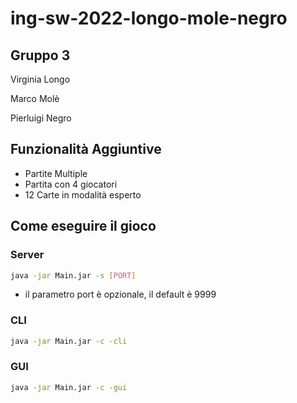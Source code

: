 # ing-sw-2022-longo-mole-negro

## Gruppo 3
 Virginia Longo
 
 Marco Molè
 
 Pierluigi Negro
 
 
 
## Funzionalità Aggiuntive
- Partite Multiple
- Partita con 4 giocatori
- 12 Carte in modalità esperto

## Come eseguire il gioco

### Server

``` bash
java -jar Main.jar -s [PORT]
```
- il parametro port è opzionale, il default è 9999

### CLI

``` bash
java -jar Main.jar -c -cli
```

### GUI

``` bash
java -jar Main.jar -c -gui
```



